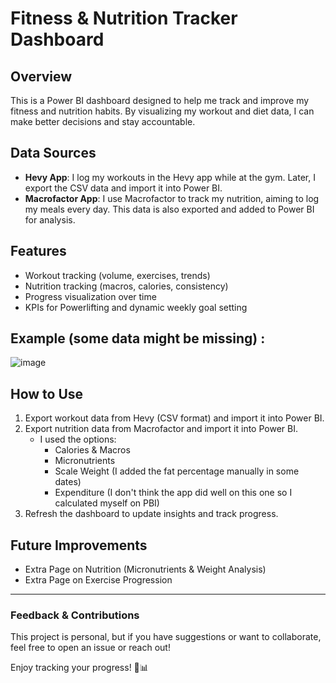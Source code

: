 # Fitness & Nutrition Tracker Dashboard

## Overview
This is a Power BI dashboard designed to help me track and improve my fitness and nutrition habits. By visualizing my workout and diet data, I can make better decisions and stay accountable.

## Data Sources
- **Hevy App**: I log my workouts in the Hevy app while at the gym. Later, I export the CSV data and import it into Power BI.
- **Macrofactor App**: I use Macrofactor to track my nutrition, aiming to log my meals every day. This data is also exported and added to Power BI for analysis.

## Features
- Workout tracking (volume, exercises, trends)
- Nutrition tracking (macros, calories, consistency)
- Progress visualization over time
- KPIs for Powerlifting and dynamic weekly goal setting

## Example (some data might be missing) :

![image](https://github.com/user-attachments/assets/b74b8821-7772-40f1-b8ce-6ca25cb58af4)


## How to Use
1. Export workout data from Hevy (CSV format) and import it into Power BI.
2. Export nutrition data from Macrofactor and import it into Power BI.
   - I used the options:
     - Calories & Macros
     - Micronutrients
     - Scale Weight (I added the fat percentage manually in some dates)
     - Expenditure (I don't think the app did well on this one so I calculated myself on PBI)   
4. Refresh the dashboard to update insights and track progress.

## Future Improvements
- Extra Page on Nutrition (Micronutrients & Weight Analysis)
- Extra Page on Exercise Progression

---
### Feedback & Contributions
This project is personal, but if you have suggestions or want to collaborate, feel free to open an issue or reach out!

Enjoy tracking your progress! 💪📊
